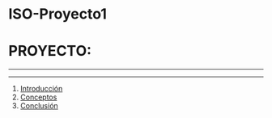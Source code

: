 # ISO-Proyecto1
# PROYECTO:
---
---
1. [Introducción](introduccion.md)
2. [Conceptos](conceptos.md)
3. [Conclusión](conclusion.md)
